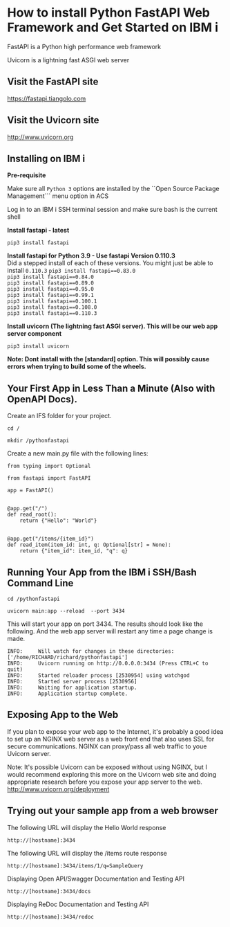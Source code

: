 # How to install Python FastAPI Web Framework and Get Started on IBM i 
FastAPI is a Python high performance web framework

Uvicorn is a lightning fast ASGI web server

## Visit the FastAPI site
https://fastapi.tiangolo.com

## Visit the Uvicorn site
http://www.uvicorn.org

## Installing on IBM i 

**Pre-requisite**

Make sure all ```Python 3``` options are installed by the ``Open Source Package Management``` menu option in ACS

Log in to an IBM i SSH terminal session and make sure bash is the current shell

**Install fastapi - latest**

```pip3 install fastapi```

**Install fastapi for Python 3.9 - Use fastapi Version 0.110.3**   
Did a stepped install of each of these versions. You might just be able to install ```0.110.3```
```pip3 install fastapi==0.83.0```   
```pip3 install fastapi==0.84.0```   
```pip3 install fastapi==0.89.0```   
```pip3 install fastapi==0.95.0```   
```pip3 install fastapi==0.99.1```   
```pip3 install fastapi==0.100.1```   
```pip3 install fastapi==0.108.0```   
```pip3 install fastapi==0.110.3```   
    
**Install uvicorn (The lightning fast ASGI server). This will be our web app server component**

```pip3 install uvicorn```  

**Note: Dont install with the [standard] option. This will possibly cause errors when trying to build some of the wheels.**

## Your First App in Less Than a Minute (Also with OpenAPI Docs).

Create an IFS folder for your project. 
```
cd /

mkdir /pythonfastapi
```

Create a new main.py file with the following lines:

```
from typing import Optional

from fastapi import FastAPI

app = FastAPI()


@app.get("/")
def read_root():
    return {"Hello": "World"}


@app.get("/items/{item_id}")
def read_item(item_id: int, q: Optional[str] = None):
    return {"item_id": item_id, "q": q}
```


## Running Your App from the IBM i SSH/Bash Command Line

```
cd /pythonfastapi

uvicorn main:app --reload  --port 3434
```

This will start your app on port 3434. The results should look like the following. And the web app server will restart any time a page change is made.

```
INFO:     Will watch for changes in these directories: ['/home/RICHARD/richard/pythonfastapi']
INFO:     Uvicorn running on http://0.0.0.0:3434 (Press CTRL+C to quit)
INFO:     Started reloader process [2530954] using watchgod
INFO:     Started server process [2530956]
INFO:     Waiting for application startup.
INFO:     Application startup complete.
```

## Exposing App to the Web
If you plan to expose your web app to the Internet, it's probably a good idea to set up an NGINX web server as a web front end that also uses SSL for secure communications. NGINX can proxy/pass all web traffic to youe Uvicorn server. 

Note: It's possible Uvicorn can be exposed without using NGINX, but I would recommend exploring this more on the Uvicorn web site and doing appropriate research before you expose your app server to the web. http://www.uvicorn.org/deployment


## Trying out your sample app from a web browser

The following URL will display the Hello World response

```http://[hostname]:3434```   

The following URL will display the /items route response

```http://[hostname]:3434/items/1/q=SampleQuery```   

Displaying Open API/Swagger Documentation and Testing API

```http://[hostname]:3434/docs```  

Displaying ReDoc Documentation and Testing API

```http://[hostname]:3434/redoc```  
